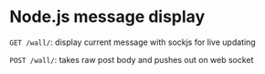 Node.js message display
=======================

`GET /wall/`: display current message with sockjs for live updating

`POST /wall/`: takes raw post body and pushes out on web socket
